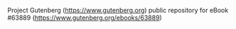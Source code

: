 Project Gutenberg (https://www.gutenberg.org) public repository for eBook #63889 (https://www.gutenberg.org/ebooks/63889)
